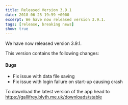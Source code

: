 ```yaml
---
title: Released Version 3.9.1
date: 2018-06-25 19:59 +0000
excerpt: We have now released version 3.9.1.
tags: [release, breaking news]
show: true
---
```


We have now released version 3.9.1.

This version contains the following changes:

#### Bugs

* Fix issue with data file saving
* Fix issue with login failure on start-up causing crash


To download the latest version of the app head to <https://gallifrey.blyth.me.uk/downloads/stable>
